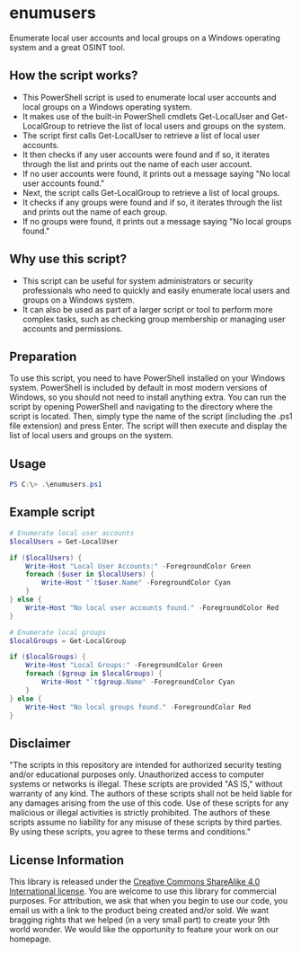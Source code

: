 # enumusers
Enumerate local user accounts and local groups on a Windows operating system and a great OSINT tool.

## How the script works?

- This PowerShell script is used to enumerate local user accounts and local groups on a Windows operating system.
- It makes use of the built-in PowerShell cmdlets Get-LocalUser and Get-LocalGroup to retrieve the list of local users and groups on the system.
- The script first calls Get-LocalUser to retrieve a list of local user accounts.
- It then checks if any user accounts were found and if so, it iterates through the list and prints out the name of each user account.
- If no user accounts were found, it prints out a message saying "No local user accounts found."
- Next, the script calls Get-LocalGroup to retrieve a list of local groups.
- It checks if any groups were found and if so, it iterates through the list and prints out the name of each group.
- If no groups were found, it prints out a message saying "No local groups found."


## Why use this script?

- This script can be useful for system administrators or security professionals who need to quickly and easily enumerate local users and groups on a Windows system.
- It can also be used as part of a larger script or tool to perform more complex tasks, such as checking group membership or managing user accounts and permissions.

## Preparation

To use this script, you need to have PowerShell installed on your Windows system. PowerShell is included by default in most modern versions of Windows, so you should not need to install anything extra. You can run the script by opening PowerShell and navigating to the directory where the script is located. Then, simply type the name of the script (including the .ps1 file extension) and press Enter. The script will then execute and display the list of local users and groups on the system.

## Usage
```powershell
PS C:\> .\enumusers.ps1
```

## Example script
```powershell
# Enumerate local user accounts
$localUsers = Get-LocalUser

if ($localUsers) {
    Write-Host "Local User Accounts:" -ForegroundColor Green
    foreach ($user in $localUsers) {
        Write-Host "`t$user.Name" -ForegroundColor Cyan
    }
} else {
    Write-Host "No local user accounts found." -ForegroundColor Red
}

# Enumerate local groups
$localGroups = Get-LocalGroup

if ($localGroups) {
    Write-Host "Local Groups:" -ForegroundColor Green
    foreach ($group in $localGroups) {
        Write-Host "`t$group.Name" -ForegroundColor Cyan
    }
} else {
    Write-Host "No local groups found." -ForegroundColor Red
}
```

## Disclaimer
"The scripts in this repository are intended for authorized security testing and/or educational purposes only. Unauthorized access to computer systems or networks is illegal. These scripts are provided "AS IS," without warranty of any kind. The authors of these scripts shall not be held liable for any damages arising from the use of this code. Use of these scripts for any malicious or illegal activities is strictly prohibited. The authors of these scripts assume no liability for any misuse of these scripts by third parties. By using these scripts, you agree to these terms and conditions."

## License Information

This library is released under the [Creative Commons ShareAlike 4.0 International license](https://creativecommons.org/licenses/by-sa/4.0/). You are welcome to use this library for commercial purposes. For attribution, we ask that when you begin to use our code, you email us with a link to the product being created and/or sold. We want bragging rights that we helped (in a very small part) to create your 9th world wonder. We would like the opportunity to feature your work on our homepage.
